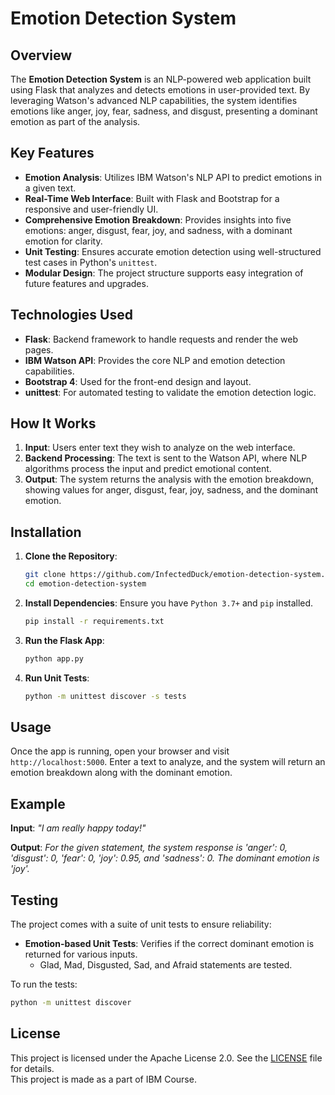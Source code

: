 # Emotion Detection System

## Overview
The **Emotion Detection System** is an NLP-powered web application built using Flask that analyzes and detects emotions in user-provided text. By leveraging Watson's advanced NLP capabilities, the system identifies emotions like anger, joy, fear, sadness, and disgust, presenting a dominant emotion as part of the analysis.

## Key Features
* **Emotion Analysis**: Utilizes IBM Watson's NLP API to predict emotions in a given text.
* **Real-Time Web Interface**: Built with Flask and Bootstrap for a responsive and user-friendly UI.
* **Comprehensive Emotion Breakdown**: Provides insights into five emotions: anger, disgust, fear, joy, and sadness, with a dominant emotion for clarity.
* **Unit Testing**: Ensures accurate emotion detection using well-structured test cases in Python's `unittest`.
* **Modular Design**: The project structure supports easy integration of future features and upgrades.

## Technologies Used
* **Flask**: Backend framework to handle requests and render the web pages.
* **IBM Watson API**: Provides the core NLP and emotion detection capabilities.
* **Bootstrap 4**: Used for the front-end design and layout.
* **unittest**: For automated testing to validate the emotion detection logic.

## How It Works
1. **Input**: Users enter text they wish to analyze on the web interface.
2. **Backend Processing**: The text is sent to the Watson API, where NLP algorithms process the input and predict emotional content.
3. **Output**: The system returns the analysis with the emotion breakdown, showing values for anger, disgust, fear, joy, sadness, and the dominant emotion.

## Installation

1. **Clone the Repository**:
    ```bash
    git clone https://github.com/InfectedDuck/emotion-detection-system.git
    cd emotion-detection-system
    ```

2. **Install Dependencies**:
    Ensure you have `Python 3.7+` and `pip` installed.
    ```bash
    pip install -r requirements.txt
    ```

3. **Run the Flask App**:
    ```bash
    python app.py
    ```

4. **Run Unit Tests**:
    ```bash
    python -m unittest discover -s tests
    ```

## Usage
Once the app is running, open your browser and visit `http://localhost:5000`. Enter a text to analyze, and the system will return an emotion breakdown along with the dominant emotion.

## Example
**Input**: *"I am really happy today!"*

**Output**: *For the given statement, the system response is 'anger': 0, 'disgust': 0, 'fear': 0, 'joy': 0.95, and 'sadness': 0. The dominant emotion is 'joy'.*
## Testing
The project comes with a suite of unit tests to ensure reliability:
* **Emotion-based Unit Tests**: Verifies if the correct dominant emotion is returned for various inputs.
    * Glad, Mad, Disgusted, Sad, and Afraid statements are tested.

To run the tests:
```bash
python -m unittest discover
```

## License
This project is licensed under the Apache License 2.0. See the [LICENSE](LICENSE) file for details. <br>
This project is made as a part of IBM Course.
